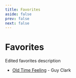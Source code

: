 ```yaml
---
title: Favorites
aside: false
prev: false
next: false
---
```


# Favorites

Edited favorites description



- [Old Time Feeling](/pdfs/old-time-feeling) - Guy Clark

